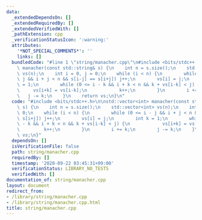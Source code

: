 ```yaml
---
data:
  _extendedDependsOn: []
  _extendedRequiredBy: []
  _extendedVerifiedWith: []
  _pathExtension: cpp
  _verificationStatusIcon: ':warning:'
  attributes:
    '*NOT_SPECIAL_COMMENTS*': ''
    links: []
  bundledCode: "#line 1 \"string/manacher.cpp\"\n#include <bits/stdc++.h>\n\nstd::vector<int>\
    \ manacher(const std::string& s) {\n    int n = s.size();\n    std::vector<int>\
    \ vs(n);\n    int i = 0, j = 0;\n    while (i < n) {\n        while (0 <= i -\
    \ j && i + j < n && s[i-j] == s[i+j]) j++;\n        vs[i] = j;\n        int k\
    \ = 1;\n        while (0 <= i - k && i + k < n && k + vs[i-k] < j) {\n       \
    \     vs[i+k] = vs[i-k];\n            k++;\n        }\n        i += k;\n     \
    \   j -= k;\n    }\n    return vs;\n}\n"
  code: "#include <bits/stdc++.h>\n\nstd::vector<int> manacher(const std::string&\
    \ s) {\n    int n = s.size();\n    std::vector<int> vs(n);\n    int i = 0, j =\
    \ 0;\n    while (i < n) {\n        while (0 <= i - j && i + j < n && s[i-j] ==\
    \ s[i+j]) j++;\n        vs[i] = j;\n        int k = 1;\n        while (0 <= i\
    \ - k && i + k < n && k + vs[i-k] < j) {\n            vs[i+k] = vs[i-k];\n   \
    \         k++;\n        }\n        i += k;\n        j -= k;\n    }\n    return\
    \ vs;\n}"
  dependsOn: []
  isVerificationFile: false
  path: string/manacher.cpp
  requiredBy: []
  timestamp: '2020-09-22 03:45:31+09:00'
  verificationStatus: LIBRARY_NO_TESTS
  verifiedWith: []
documentation_of: string/manacher.cpp
layout: document
redirect_from:
- /library/string/manacher.cpp
- /library/string/manacher.cpp.html
title: string/manacher.cpp
---
```

